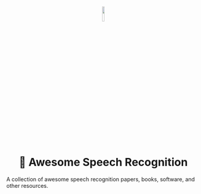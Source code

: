 <div markdown="1">
    <h1 align="center">
        <img src="https://i.imgur.com/AH4MxeB.png" width="10%"><br/>💬 Awesome Speech Recognition
    </h1>
</div>

A collection of awesome speech recognition papers, books, software, and other resources.

